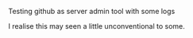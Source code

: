 Testing github as server admin tool with some logs

I realise this may seen a little unconventional to some.

